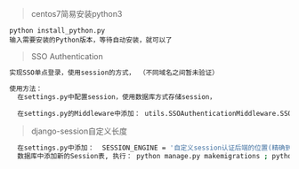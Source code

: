> centos7简易安装python3

```
python install_python.py
输入需要安装的Python版本，等待自动安装，就可以了
```
> SSO Authentication
```bash
实现SSO单点登录，使用session的方式， （不同域名之间暂未验证）

使用方法：
  在settings.py中配置session，使用数据库方式存储session，
  
  在settings.py的Middleware中添加： utils.SSOAuthenticationMiddleware.SSOAuthenticationMiddleware即可

```
> django-session自定义长度
```bash
  在settings.py中添加：  SESSION_ENGINE = '自定义session认证后端的位置(精确到文件即可)'
  数据库中添加新的Session表, 执行： python manage.py makemigrations ; python manage.py migrate 
  
```
